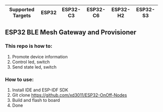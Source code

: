 | Supported Targets | ESP32 | ESP32-C3 | ESP32-C6 | ESP32-H2 | ESP32-S3 |
| ----------------- | ----- | -------- | -------- | -------- | -------- |

## ESP32 BLE Mesh Gateway and Provisioner

### This repo is how to:

1. Promote device information
2. Control led, switch
3. Send state led, switch

### How to use:

1. Install IDE and ESP-IDF SDK
2. Git clone https://github.com/xd3011/ESP32-OnOff-Nodes
3. Build and flash to board
4. Done
